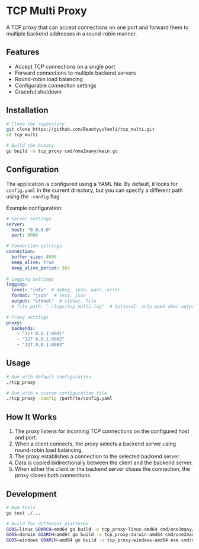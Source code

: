 # TCP Multi Proxy

A TCP proxy that can accept connections on one port and forward them to multiple backend addresses in a round-robin manner.

## Features

- Accept TCP connections on a single port
- Forward connections to multiple backend servers
- Round-robin load balancing
- Configurable connection settings
- Graceful shutdown

## Installation

```bash
# Clone the repository
git clone https://github.com/BeautyyuYanli/tcp_multi.git
cd tcp_multi

# Build the binary
go build -o tcp_proxy cmd/one2many/main.go
```

## Configuration

The application is configured using a YAML file. By default, it looks for `config.yaml` in the current directory, but you can specify a different path using the `-config` flag.

Example configuration:

```yaml
# Server settings
server:
  host: "0.0.0.0"
  port: 8080

# Connection settings
connection:
  buffer_size: 4096
  keep_alive: true
  keep_alive_period: 30s
  
# Logging settings
logging:
  level: "info"  # debug, info, warn, error
  format: "json"  # text, json
  output: "stdout"  # stdout, file
  # file_path: "./logs/tcp_multi.log"  # Optional: only used when output is "file"

# Proxy settings
proxy:
  backends:
    - "127.0.0.1:8081"
    - "127.0.0.1:8082"
    - "127.0.0.1:8083"
```

## Usage

```bash
# Run with default configuration
./tcp_proxy

# Run with a custom configuration file
./tcp_proxy -config /path/to/config.yaml
```

## How It Works

1. The proxy listens for incoming TCP connections on the configured host and port.
2. When a client connects, the proxy selects a backend server using round-robin load balancing.
3. The proxy establishes a connection to the selected backend server.
4. Data is copied bidirectionally between the client and the backend server.
5. When either the client or the backend server closes the connection, the proxy closes both connections.

## Development

```bash
# Run tests
go test ./...

# Build for different platforms
GOOS=linux GOARCH=amd64 go build -o tcp_proxy-linux-amd64 cmd/one2many/main.go
GOOS=darwin GOARCH=amd64 go build -o tcp_proxy-darwin-amd64 cmd/one2many/main.go
GOOS=windows GOARCH=amd64 go build -o tcp_proxy-windows-amd64.exe cmd/one2many/main.go
```
